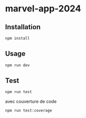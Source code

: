 # marvel-app-2024

## Installation

```bash
npm install
```

## Usage

```bash
npm run dev
```

## Test

```bash
npm run test
```

avec couverture de code

```bash
npm run test:coverage
```